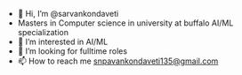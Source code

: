 - 👋 Hi, I’m @sarvankondaveti
- Masters in Computer science in university at buffalo AI/ML specialization
- 👀 I’m interested in AI/ML 
- 💞️ I’m looking for fulltime roles
- 📫 How to reach me snpavankondaveti135@gmail.com

<!---
sarvankondaveti/sarvankondaveti is a ✨ special ✨ repository because its `README.md` (this file) appears on your GitHub profile.
You can click the Preview link to take a look at your changes.
--->
